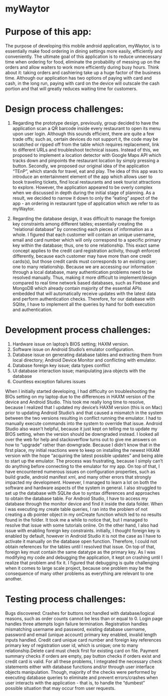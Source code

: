 # myWaytor

# Purpose of this app: 

The purpose of developing this mobile android application, myWaytor, is to essentially make food ordering in dining settings 
more easily, efficiently and conveniently. The ultimate goal of this application is to reduce unnecessary time when ordering 
for food,  eliminate the probability of messing up on the orders and allow waiters to work more efficiently during busy hours. Think about it: taking orders and cashiering take up a huge factor of the business time. Although our application has two options of paying with card and cash, in the long run, paying with card on the device will outscale the cash portion and that will greatly reduces waiting time for customers.

# Design process challenges:

1) Regarding the prototype design, previously, group decided to have the application scan a QR barcode inside every restaurant to open its menu upon user login. Although this sounds efficient, there are quite a few trade offs; such as, certain devices do not support it, the code may be scratched or ripped off from the table which requires replacement, link to different URLs and troubleshoot technical issues. Instead of this, we proposed to implement a location detector with Google Maps API which tracks down and pinpoints the restaurant location by simply pressing a button. Secondly, we proposed our original idea of the application “TEnP”, which stands for travel, eat and play. The idea of this app was to introduce an entertainment element of the app which allows user to book traveling tickets, find local restaurants and seek tourist attractions to explore. However, the application appeared to be overly complex when we discussed in depth during the initial stage of planning. As a result, we decided to narrow it down to only the “eating” aspect of the app - an ordering in restaurant type of application which we refer to as myWaytor.

2) Regarding the database design, it was difficult to manage the foreign key constraints among different tables; essentially creating the “relational database” by connecting each pieces of information as a whole. I figured that each customer will contain an unique username, email and card number which will only correspond to a specific primary key within the database; thus, one to one relationship. This exact same concept applies to the credit card registration activity, though enforced differently, because each customer may have more than one credit cards(s), but those credit cards must corresponds to an existing user; one to many relationship. Because we are accessing our information through a local database, many authentication problems need to be resolved manually. Thus, making it more difficult to implement/design compared to real time network based databases, such as Firebase and MongoDB which already contain majority of the essential APIs embedded that will automatically receive updates with the latest data and perform authentication checks. Therefore, for our database with SQlite, I have to implement all the queries by hand for both execution and authentication.

# Development process challenges:

1) Hardware issue on laptop’s BIOS setting; HAXM version.
2) Software issue on Android Studio’s emulator configuration.
3) Database issue on generating database tables and extracting them from local directory; Android Device Monitor and conflicting with emulator.
4) Database foreign key issue; data types conflict
5) UI database interaction issue; manipulating java objects with the database
6) Countless exception failures issues

When I initially started developing, I had difficulty on troubleshooting the BIOs setting on my laptop due to the 
differences in HAXM version of the device and Android Studio. This took me really long time to resolve, because I realized 
that I updated my device’s HAXM version (this is on Mac) prior to updating Android Studio’s and that caused a mismatch in 
the system between the two versions resulting in conflict running the emulator. I had to manually execute commands into the 
system to override that issue. Android Studio also wasn’t helpful, because it just kept on telling me to update my BIOS 
setting, when the version should be downgraded instead. I looked all over the web for help and stackoverflow turns out to 
give me answers on how to “upgrade” rather than downgrade. Because I didn’t know that in the first place, my initial 
reactions were to keep on installing the newest HXAM version with the hope “acquiring the latest possible updates” and being 
able to start up the emulator. The process was frustrating, because I simply can’t do anything before connecting to the 
emulator for my app. On top of that, I have encountered numerous issues on configuration properties, such as build gradle, 
android manifest xml, and many other errors that strongly impacted my development. However, I managed to learn a lot on both 
the software and hardware aspects of the system in general. I also struggled to set up the database with SQLite due to 
syntax differences and approaches to obtain the database table. For Android Studio, I have to access my database through the 
monitor device and find it inside the data folder. When I was executing my create table queries, I ran into the problem of 
not creating a db pointer object in my onCreate function which led to no results found in the folder. It took me a while to 
notice that, but I managed to resolve that issue with some tutorials online. On the other hand, I also had issue with 
enabling foreign key constraints. initially, I thought foreign key is enabled by default, however in Android Studio it is 
not the case as I have to activate it manually on the database open function. Therefore, I could not obtain references for 
the tables until I resolved that issue. On top of that, foreign key must contain the same datatype as the primary key. As I 
was modifying my code and debugging the application, it kept on crashing until I realize that problem and fix it. I figured 
that debugging is quite challenging when it comes to large scale project, because one problem may be the consequence of many 
other problems as everything are relevant to one another. 

# Testing process challenges:

Bugs discovered: Crashes for buttons not handled with database/logical reasons, such as order counts cannot be less than or equal to 0. Login page handles three attempts login failure termination. Registration handles mismatching username and password, existing database username, password and email (unique account) primary key enabled, invalid length inputs handled. Credit card unique card number and foreign key references primary key of registration user id, which is unique; one to many relationship.Delete card must check first for existing card on file. Payment summary checks if orders are empty, pay button checks if orders exist and credit card is valid. For all these problems, I integrated the necessary check statements either with database functions and/or through user interface objects manipulation. Though, majority of the checks were performed by executing database queries to eliminate and prevent errors/crashes  when user interacts with the application - that is, to handle the “dumbest” possible situation that may occur from user requests.
